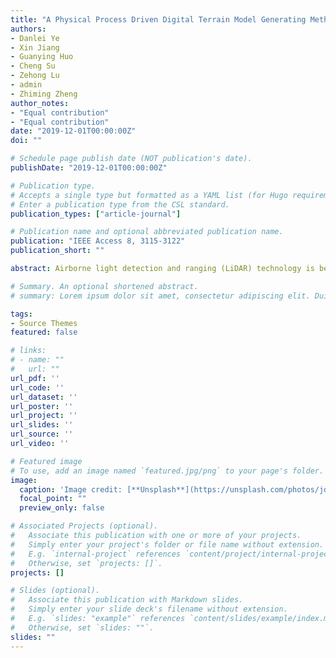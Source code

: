 ```yaml
---
title: "A Physical Process Driven Digital Terrain Model Generating Method Based on D-NURBS"
authors:
- Danlei Ye
- Xin Jiang
- Guanying Huo
- Cheng Su
- Zehong Lu
- admin
- Zhiming Zheng
author_notes:
- "Equal contribution"
- "Equal contribution"
date: "2019-12-01T00:00:00Z"
doi: ""

# Schedule page publish date (NOT publication's date).
publishDate: "2019-12-01T00:00:00Z"

# Publication type.
# Accepts a single type but formatted as a YAML list (for Hugo requirements).
# Enter a publication type from the CSL standard.
publication_types: ["article-journal"]

# Publication name and optional abbreviated publication name.
publication: "IEEE Access 8, 3115-3122"
publication_short: ""

abstract: Airborne light detection and ranging (LiDAR) technology is becoming the primary method for generating high-resolution digital terrain models (DTMs), which is essential for commercial and scientific uses. In order to generate DTMs, non-ground features as buildings, vehicles, and vegetation must be recognized and distinguished from the LiDAR point cloud. However, various degrees of errors may accumulate in the separated filtering and modeling processes. In this paper, a novel physical process driven DTM generating method for airborne LiDAR measurement is proposed, which combines the point cloud classification and surface fitting process simultaneously. Actually, the physical dynamic process is integrated with the common non-uniform rational b-splines (NURBS) model under the corresponding parameter mediation. The experimental results show that the proposed method is efficacious in reducing errors …

# Summary. An optional shortened abstract.
# summary: Lorem ipsum dolor sit amet, consectetur adipiscing elit. Duis posuere tellus ac convallis placerat. Proin tincidunt magna sed ex sollicitudin condimentum.

tags:
- Source Themes
featured: false

# links:
# - name: ""
#   url: ""
url_pdf: ''
url_code: ''
url_dataset: ''
url_poster: ''
url_project: ''
url_slides: ''
url_source: ''
url_video: ''

# Featured image
# To use, add an image named `featured.jpg/png` to your page's folder. 
image:
  caption: 'Image credit: [**Unsplash**](https://unsplash.com/photos/jdD8gXaTZsc)'
  focal_point: ""
  preview_only: false

# Associated Projects (optional).
#   Associate this publication with one or more of your projects.
#   Simply enter your project's folder or file name without extension.
#   E.g. `internal-project` references `content/project/internal-project/index.md`.
#   Otherwise, set `projects: []`.
projects: []

# Slides (optional).
#   Associate this publication with Markdown slides.
#   Simply enter your slide deck's filename without extension.
#   E.g. `slides: "example"` references `content/slides/example/index.md`.
#   Otherwise, set `slides: ""`.
slides: ""
---
```


<!-- {{% callout note %}}
Click the *Cite* button above to demo the feature to enable visitors to import publication metadata into their reference management software.
{{% /callout %}}

{{% callout note %}}
Create your slides in Markdown - click the *Slides* button to check out the example.
{{% /callout %}}

Add the publication's **full text** or **supplementary notes** here. You can use rich formatting such as including [code, math, and images](https://docs.hugoblox.com/content/writing-markdown-latex/). -->
